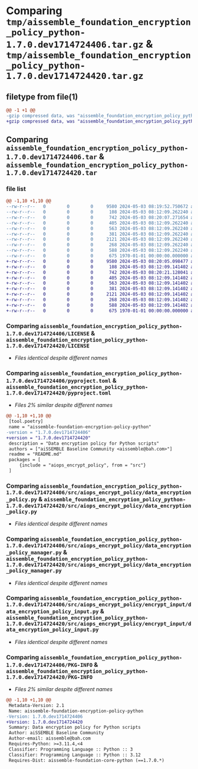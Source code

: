 # Comparing `tmp/aissemble_foundation_encryption_policy_python-1.7.0.dev1714724406.tar.gz` & `tmp/aissemble_foundation_encryption_policy_python-1.7.0.dev1714724420.tar.gz`

## filetype from file(1)

```diff
@@ -1 +1 @@
-gzip compressed data, was "aissemble_foundation_encryption_policy_python-1.7.0.dev1714724406.tar", max compression
+gzip compressed data, was "aissemble_foundation_encryption_policy_python-1.7.0.dev1714724420.tar", max compression
```

## Comparing `aissemble_foundation_encryption_policy_python-1.7.0.dev1714724406.tar` & `aissemble_foundation_encryption_policy_python-1.7.0.dev1714724420.tar`

### file list

```diff
@@ -1,10 +1,10 @@
--rw-r--r--   0        0        0     9580 2024-05-03 08:19:52.750672 aissemble_foundation_encryption_policy_python-1.7.0.dev1714724406/LICENSE
--rw-r--r--   0        0        0      108 2024-05-03 08:12:09.262240 aissemble_foundation_encryption_policy_python-1.7.0.dev1714724406/README.md
--rw-r--r--   0        0        0      742 2024-05-03 08:20:07.271654 aissemble_foundation_encryption_policy_python-1.7.0.dev1714724406/pyproject.toml
--rw-r--r--   0        0        0      405 2024-05-03 08:12:09.262240 aissemble_foundation_encryption_policy_python-1.7.0.dev1714724406/src/aiops_encrypt_policy/__init__.py
--rw-r--r--   0        0        0      563 2024-05-03 08:12:09.262240 aissemble_foundation_encryption_policy_python-1.7.0.dev1714724406/src/aiops_encrypt_policy/data_encryption_policy.py
--rw-r--r--   0        0        0      381 2024-05-03 08:12:09.262240 aissemble_foundation_encryption_policy_python-1.7.0.dev1714724406/src/aiops_encrypt_policy/data_encryption_policy_exception.py
--rw-r--r--   0        0        0     2121 2024-05-03 08:12:09.262240 aissemble_foundation_encryption_policy_python-1.7.0.dev1714724406/src/aiops_encrypt_policy/data_encryption_policy_manager.py
--rw-r--r--   0        0        0      268 2024-05-03 08:12:09.262240 aissemble_foundation_encryption_policy_python-1.7.0.dev1714724406/src/aiops_encrypt_policy/encrypt_input/__init__.py
--rw-r--r--   0        0        0      588 2024-05-03 08:12:09.262240 aissemble_foundation_encryption_policy_python-1.7.0.dev1714724406/src/aiops_encrypt_policy/encrypt_input/data_encryption_policy_input.py
--rw-r--r--   0        0        0      675 1970-01-01 00:00:00.000000 aissemble_foundation_encryption_policy_python-1.7.0.dev1714724406/PKG-INFO
+-rw-r--r--   0        0        0     9580 2024-05-03 08:20:05.098477 aissemble_foundation_encryption_policy_python-1.7.0.dev1714724420/LICENSE
+-rw-r--r--   0        0        0      108 2024-05-03 08:12:09.141402 aissemble_foundation_encryption_policy_python-1.7.0.dev1714724420/README.md
+-rw-r--r--   0        0        0      742 2024-05-03 08:20:21.128041 aissemble_foundation_encryption_policy_python-1.7.0.dev1714724420/pyproject.toml
+-rw-r--r--   0        0        0      405 2024-05-03 08:12:09.141402 aissemble_foundation_encryption_policy_python-1.7.0.dev1714724420/src/aiops_encrypt_policy/__init__.py
+-rw-r--r--   0        0        0      563 2024-05-03 08:12:09.141402 aissemble_foundation_encryption_policy_python-1.7.0.dev1714724420/src/aiops_encrypt_policy/data_encryption_policy.py
+-rw-r--r--   0        0        0      381 2024-05-03 08:12:09.141402 aissemble_foundation_encryption_policy_python-1.7.0.dev1714724420/src/aiops_encrypt_policy/data_encryption_policy_exception.py
+-rw-r--r--   0        0        0     2121 2024-05-03 08:12:09.141402 aissemble_foundation_encryption_policy_python-1.7.0.dev1714724420/src/aiops_encrypt_policy/data_encryption_policy_manager.py
+-rw-r--r--   0        0        0      268 2024-05-03 08:12:09.141402 aissemble_foundation_encryption_policy_python-1.7.0.dev1714724420/src/aiops_encrypt_policy/encrypt_input/__init__.py
+-rw-r--r--   0        0        0      588 2024-05-03 08:12:09.141402 aissemble_foundation_encryption_policy_python-1.7.0.dev1714724420/src/aiops_encrypt_policy/encrypt_input/data_encryption_policy_input.py
+-rw-r--r--   0        0        0      675 1970-01-01 00:00:00.000000 aissemble_foundation_encryption_policy_python-1.7.0.dev1714724420/PKG-INFO
```

### Comparing `aissemble_foundation_encryption_policy_python-1.7.0.dev1714724406/LICENSE` & `aissemble_foundation_encryption_policy_python-1.7.0.dev1714724420/LICENSE`

 * *Files identical despite different names*

### Comparing `aissemble_foundation_encryption_policy_python-1.7.0.dev1714724406/pyproject.toml` & `aissemble_foundation_encryption_policy_python-1.7.0.dev1714724420/pyproject.toml`

 * *Files 2% similar despite different names*

```diff
@@ -1,10 +1,10 @@
 [tool.poetry]
 name = "aissemble-foundation-encryption-policy-python"
-version = "1.7.0.dev1714724406"
+version = "1.7.0.dev1714724420"
 description = "Data encryption policy for Python scripts"
 authors = ["aiSSEMBLE Baseline Community <aissemble@bah.com>"]
 readme = "README.md"
 packages = [
     {include = "aiops_encrypt_policy", from = "src"}
 ]
```

### Comparing `aissemble_foundation_encryption_policy_python-1.7.0.dev1714724406/src/aiops_encrypt_policy/data_encryption_policy.py` & `aissemble_foundation_encryption_policy_python-1.7.0.dev1714724420/src/aiops_encrypt_policy/data_encryption_policy.py`

 * *Files identical despite different names*

### Comparing `aissemble_foundation_encryption_policy_python-1.7.0.dev1714724406/src/aiops_encrypt_policy/data_encryption_policy_manager.py` & `aissemble_foundation_encryption_policy_python-1.7.0.dev1714724420/src/aiops_encrypt_policy/data_encryption_policy_manager.py`

 * *Files identical despite different names*

### Comparing `aissemble_foundation_encryption_policy_python-1.7.0.dev1714724406/src/aiops_encrypt_policy/encrypt_input/data_encryption_policy_input.py` & `aissemble_foundation_encryption_policy_python-1.7.0.dev1714724420/src/aiops_encrypt_policy/encrypt_input/data_encryption_policy_input.py`

 * *Files identical despite different names*

### Comparing `aissemble_foundation_encryption_policy_python-1.7.0.dev1714724406/PKG-INFO` & `aissemble_foundation_encryption_policy_python-1.7.0.dev1714724420/PKG-INFO`

 * *Files 2% similar despite different names*

```diff
@@ -1,10 +1,10 @@
 Metadata-Version: 2.1
 Name: aissemble-foundation-encryption-policy-python
-Version: 1.7.0.dev1714724406
+Version: 1.7.0.dev1714724420
 Summary: Data encryption policy for Python scripts
 Author: aiSSEMBLE Baseline Community
 Author-email: aissemble@bah.com
 Requires-Python: >=3.11.4,<4
 Classifier: Programming Language :: Python :: 3
 Classifier: Programming Language :: Python :: 3.12
 Requires-Dist: aissemble-foundation-core-python (==1.7.0.*)
```

